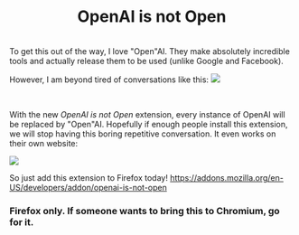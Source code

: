 <h1 align="center"> OpenAI is not Open </h1>
<br/>
To get this out of the way, I love "Open"AI. They make absolutely incredible tools and actually release them to be used (unlike Google and Facebook).

<br/>

However, I am beyond tired of conversations like this:
<img src="https://github.com/zaporter/OpenAI-is-not-Open/blob/main/images/DumbConvo.png?raw=true">

<br/>

With the new *OpenAI is not Open* extension, every instance of OpenAI will be replaced by "Open"AI. Hopefully if enough people install this extension, we will stop having this boring repetitive conversation. It even works on their own website:

<img src="https://github.com/zaporter/OpenAI-is-not-Open/blob/main/images/FixedSite.png?raw=true">



So just add this extension to Firefox today! <a href="https://addons.mozilla.org/en-US/developers/addon/openai-is-not-open">https://addons.mozilla.org/en-US/developers/addon/openai-is-not-open</a>

### Firefox only. If someone wants to bring this to Chromium, go for it. 
